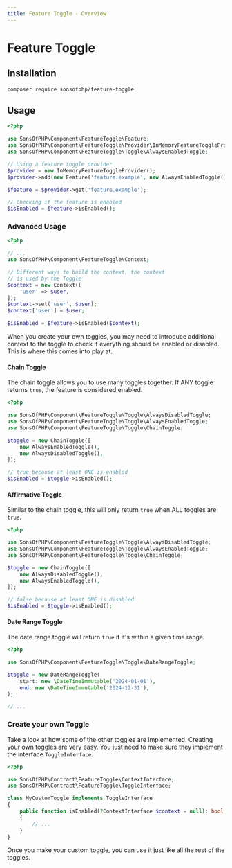 ```yaml
---
title: Feature Toggle - Overview
---
```


# Feature Toggle

## Installation

```shell
composer require sonsofphp/feature-toggle
```

## Usage

```php
<?php

use SonsOfPHP\Component\FeatureToggle\Feature;
use SonsOfPHP\Component\FeatureToggle\Provider\InMemoryFeatureToggleProvider;
use SonsOfPHP\Component\FeatureToggle\Toggle\AlwaysEnabledToggle;

// Using a feature toggle provider
$provider = new InMemoryFeatureToggleProvider();
$provider->add(new Feature('feature.example', new AlwaysEnabledToggle()));

$feature = $provider->get('feature.example');

// Checking if the feature is enabled
$isEnabled = $feature->isEnabled();
```

### Advanced Usage

```php
<?php

// ...
use SonsOfPHP\Component\FeatureToggle\Context;

// Different ways to build the context, the context
// is used by the Toggle
$context = new Context([
    'user' => $user,
]);
$context->set('user', $user);
$context['user'] = $user;

$isEnabled = $feature->isEnabled($context);
```

When you create your own toggles, you may need to introduce additional context to the toggle to check if everything should be enabled or disabled. This is where this comes into play at.

#### Chain Toggle

The chain toggle allows you to use many toggles together. If ANY toggle returns `true`, the feature is considered enabled.

```php
<?php

use SonsOfPHP\Component\FeatureToggle\Toggle\AlwaysDisabledToggle;
use SonsOfPHP\Component\FeatureToggle\Toggle\AlwaysEnabledToggle;
use SonsOfPHP\Component\FeatureToggle\Toggle\ChainToggle;

$toggle = new ChainToggle([
    new AlwaysEnabledToggle(),
    new AlwaysDisabledToggle(),
]);

// true because at least ONE is enabled
$isEnabled = $toggle->isEnabled();
```

#### Affirmative Toggle

Similar to the chain toggle, this will only return `true` when ALL toggles are `true`.

```php
<?php

use SonsOfPHP\Component\FeatureToggle\Toggle\AlwaysDisabledToggle;
use SonsOfPHP\Component\FeatureToggle\Toggle\AlwaysEnabledToggle;
use SonsOfPHP\Component\FeatureToggle\Toggle\ChainToggle;

$toggle = new ChainToggle([
    new AlwaysDisabledToggle(),
    new AlwaysEnabledToggle(),
]);

// false because at least ONE is disabled
$isEnabled = $toggle->isEnabled();
```

#### Date Range Toggle

The date range toggle will return `true` if it's within a given time range.

```php
<?php

use SonsOfPHP\Component\FeatureToggle\Toggle\DateRangeToggle;

$toggle = new DateRangeToggle(
    start: new \DateTimeImmutable('2024-01-01'),
    end: new \DateTimeImmutable('2024-12-31'),
);

// ...
```

### Create your own Toggle

Take a look at how some of the other toggles are implemented. Creating your own toggles are very easy. You just need to make sure they implement the interface `ToggleInterface`.

```php
<?php

use SonsOfPHP\Contract\FeatureToggle\ContextInterface;
use SonsOfPHP\Contract\FeatureToggle\ToggleInterface;

class MyCustomToggle implements ToggleInterface
{
    public function isEnabled(?ContextInterface $context = null): bool
    {
        // ...
    }
}
```

Once you make your custom toggle, you can use it just like all the rest of the toggles.
